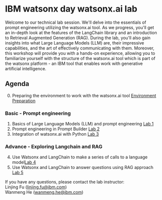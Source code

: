 # IBM watsonx day watsonx.ai lab

Welcome to our technical lab session. We'll delve into the essentials of prompt engineering utilizing the watsonx.ai tool. As we progress, you'll get an in-depth look at the features of the LangChain library and an introduction to Retrieval Augmented Generation (RAG). During the lab, you'll also gain insights into what Large Language Models (LLM) are, their impressive capabilities, and the art of effectively communicating with them. Moreover, this workshop will provide you with a hands-on experience, allowing you to familiarize yourself with the structure of the watsonx.ai tool which is part of the watsonx platform - an IBM tool that enables work with generative artificial intelligence.

## Agenda
0. Preparing the environment to work with the watsonx.ai tool [Environment Preparation](/LABS/0_environment_preparation/README.md)

### Basic - Prompt engineering
1. Basics of Large Language Models (LLM) and prompt engineering [Lab 1](/LABS/1_prompt_engineering/README.md)
2. Prompt engineering in Prompt Builder [Lab 2](/LABS/2_prompt_engineering_advanced/README.md)
3. Integration of watsonx.ai with Python [Lab 3](/LABS/3_prompt_engineering_via_code/README.md)

### Advance - Exploring Langchain and RAG
4. Use Watsonx and LangChain to make a series of calls to a language model[Lab 4](/LABS/1_prompt_engineering/README.md)
5. Use Watsonx and LangChain to answer questions using RAG approach [Lab 5](/LABS/2_prompt_engineering_advanced/README.md)

   
If you have any questions, please contact the lab instructor: <br>
Linjing Fu (linjing.fu@ibm.com) <br>
Wanmeng He (wanmeng.he@ibm.com) <br>



